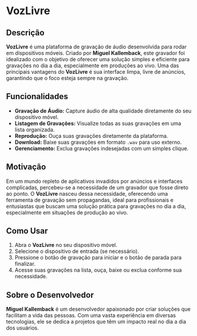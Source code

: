 

# VozLivre

## Descrição

**VozLivre** é uma plataforma de gravação de áudio desenvolvida para rodar em dispositivos móveis. Criado por **Miguel Kallemback**, este gravador foi idealizado com o objetivo de oferecer uma solução simples e eficiente para gravações no dia a dia, especialmente em produções ao vivo. Uma das principais vantagens do **VozLivre** é sua interface limpa, livre de anúncios, garantindo que o foco esteja sempre na gravação.

## Funcionalidades

- **Gravação de Áudio:** Capture áudio de alta qualidade diretamente do seu dispositivo móvel.
- **Listagem de Gravações:** Visualize todas as suas gravações em uma lista organizada.
- **Reprodução:** Ouça suas gravações diretamente da plataforma.
- **Download:** Baixe suas gravações em formato `.wav` para uso externo.
- **Gerenciamento:** Exclua gravações indesejadas com um simples clique.

## Motivação

Em um mundo repleto de aplicativos invadidos por anúncios e interfaces complicadas, percebeu-se a necessidade de um gravador que fosse direto ao ponto. O **VozLivre** nasceu dessa necessidade, oferecendo uma ferramenta de gravação sem propagandas, ideal para profissionais e entusiastas que buscam uma solução prática para gravações no dia a dia, especialmente em situações de produção ao vivo.

## Como Usar

1. Abra o **VozLivre** no seu dispositivo móvel.
2. Selecione o dispositivo de entrada (se necessário).
3. Pressione o botão de gravação para iniciar e o botão de parada para finalizar.
4. Acesse suas gravações na lista, ouça, baixe ou exclua conforme sua necessidade.

## Sobre o Desenvolvedor

**Miguel Kallemback** é um desenvolvedor apaixonado por criar soluções que facilitam a vida das pessoas. Com uma vasta experiência em diversas tecnologias, ele se dedica a projetos que têm um impacto real no dia a dia dos usuários.

